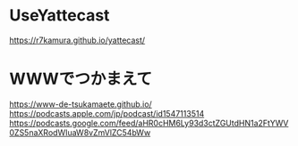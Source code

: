 # UseYattecast

https://r7kamura.github.io/yattecast/

# WWWでつかまえて
https://www-de-tsukamaete.github.io/ <br/>
https://podcasts.apple.com/jp/podcast/id1547113514<br/>
https://podcasts.google.com/feed/aHR0cHM6Ly93d3ctZGUtdHN1a2FtYWV0ZS5naXRodWIuaW8vZmVlZC54bWw
